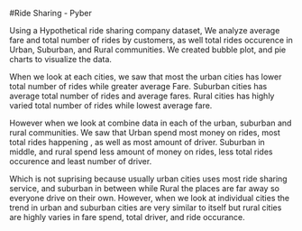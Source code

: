 #Ride Sharing - Pyber


Using a Hypothetical ride sharing company dataset, We analyze average fare and total number of rides by customers, as well total rides occurence in Urban, Suburban, and Rural communities.  We created bubble plot, and pie charts to visualize the data.

When we look at each cities, we saw that most the urban cities has lower total number of rides while greater average Fare.  Suburban cities has average total number of rides and average fares.  Rural cities has highly varied total number of rides while lowest average fare.


However when we look at combine data in each of the urban, suburban and rural communities. We saw that Urban spend most money on rides, most total rides happening , as well as most amount of driver. Suburban in middle, and rural spend less amount of money on rides, less total rides occurence and least number of driver. 

Which is not suprising because usually urban cities uses most ride sharing service, and suburban in between while Rural the places are far away so everyone drive on their own.  However, when we look at individual cities the trend in urban and suburban cities are very similar to itself but rural cities are highly varies in fare spend, total driver, and ride occurance.

